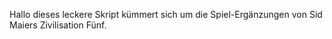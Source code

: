 Hallo dieses leckere Skript kümmert sich um die Spiel-Ergänzungen von Sid Maiers Zivilisation Fünf.

